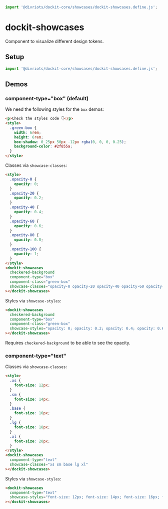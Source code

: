 ```js script
import '@divriots/dockit-core/showcases/dockit-showcases.define.js';
```

# dockit-showcases

Component to visualize different design tokens.

## Setup

```js
import '@divriots/dockit-core/showcases/dockit-showcases.define.js';
```

## Demos

### component-type="box" (default)

We need the following styles for the `box` demos:

```html preview-story
<p>Check the styles code 👇</p>
<style>
  .green-box {
    width: 6rem;
    height: 6rem;
    box-shadow: 0 25px 50px -12px rgba(0, 0, 0, 0.25);
    background-color: #2f855a;
  }
</style>
```

Classes via `showcase-classes`:

```html preview-story
<style>
  .opacity-0 {
    opacity: 0;
  }
  .opacity-20 {
    opacity: 0.2;
  }
  .opacity-40 {
    opacity: 0.4;
  }
  .opacity-60 {
    opacity: 0.6;
  }
  .opacity-80 {
    opacity: 0.8;
  }
  .opacity-100 {
    opacity: 1;
  }
</style>
<dockit-showcases
  checkered-background
  component-type="box"
  component-class="green-box"
  showcase-classes="opacity-0 opacity-20 opacity-40 opacity-60 opacity-80 opacity-100"
></dockit-showcases>
```

Styles via `showcase-styles`:

```html preview-story
<dockit-showcases
  checkered-background
  component-type="box"
  component-class="green-box"
  showcase-styles="opacity: 0; opacity: 0.2; opacity: 0.4; opacity: 0.6; opacity: 0.8; opacity: 1;"
></dockit-showcases>
```

Requires `checkered-background` to be able to see the opacity.

### component-type="text"

Classes via `showcase-classes`:

```html preview-story
<style>
  .xs {
    font-size: 12px;
  }
  .sm {
    font-size: 14px;
  }
  .base {
    font-size: 16px;
  }
  .lg {
    font-size: 18px;
  }
  .xl {
    font-size: 20px;
  }
</style>
<dockit-showcases
  component-type="text"
  showcase-classes="xs sm base lg xl"
></dockit-showcases>
```

Styles via `showcase-styles`:

```html preview-story
<dockit-showcases
  component-type="text"
  showcase-styles="font-size: 12px; font-size: 14px; font-size: 16px; font-size: 18px; font-size: 20px;"
></dockit-showcases>
```
